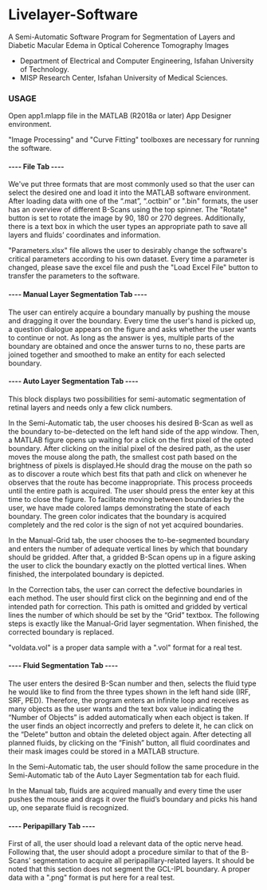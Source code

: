 # Livelayer-Software
A Semi-Automatic Software Program for Segmentation of Layers and Diabetic Macular Edema in Optical Coherence Tomography Images 

* Department of Electrical and Computer Engineering, Isfahan University of Technology.
* MISP Research Center, Isfahan University of Medical Sciences.


### USAGE

Open app1.mlapp file in the MATLAB (R2018a or later) App Designer environment.  

"Image Processing" and "Curve Fitting" toolboxes are necessary for running the software.

<!---##### For users not having MATLAB installed on their computers:--->

<!--- Open MyAppInstaller_web.exe file and install the app along with all other required files for running it.--->

#### ---- File Tab ----

We've put three formats that are most commonly used so that the user can select the desired one and load it into the MATLAB software environment. After loading data with one of the “.mat”, “.octbin” or ".bin" formats, the user has an overview of different B-Scans using the top spinner. The "Rotate" button is set to rotate the image by 90, 180 or 270 degrees. Additionally, there is a text box in which the user types an appropriate path to save all layers and fluids’ coordinates and information.

"Parameters.xlsx" file allows the user to desirably change the software's critical parameters according to his own dataset. Every time a parameter is changed, please save the excel file and push the "Load Excel File" button to transfer the parameters to the software.

#### ---- Manual Layer Segmentation Tab ----

The user can entirely acquire a boundary manually by pushing the mouse and dragging it over the boundary. Every time the user's hand is picked up, a question dialogue appears on the figure and asks whether the user wants to continue or not. As long as the answer is yes, multiple parts of the boundary are obtained and once the answer turns to no, these parts are joined together and smoothed to make an entity for each selected boundary.

#### ---- Auto Layer Segmentation Tab ----

This block displays two possibilities for semi-automatic segmentation of retinal layers and needs only a few click numbers.

In the Semi-Automatic tab, the user chooses his desired B-Scan as well as the boundary to-be-detected on the left hand side of the app window. Then, a MATLAB figure opens up waiting for a click on the first pixel of the opted boundary. After clicking on the initial pixel of the desired path, as the user moves the mouse along the path, the smallest cost path based on the brightness of pixels is displayed.He should drag the mouse on the path so as to discover a route which best fits that path and click on whenever he observes that the route has become inappropriate. This process proceeds until the entire path is acquired. The user should press the enter key at this time to close the figure. To facilitate moving between boundaries by the user, we have made colored lamps demonstrating the state of each boundary. The green color indicates that the boundary is acquired completely and the red color is the sign of not yet acquired boundaries.

In the Manual-Grid tab, the user chooses the to-be-segmented boundary and enters the number of adequate vertical lines by which that boundary should be gridded. After that, a gridded B-Scan opens up in a figure asking the user to click the boundary exactly on the plotted vertical lines. When finished, the interpolated boundary is depicted.

In the Correction tabs, the user can correct the defective boundaries in each method. The user should first click on the beginning and end of the intended path for correction. This path is omitted and gridded by vertical lines the number of which should be set by the “Grid” textbox. The following steps is exactly like the Manual-Grid layer segmentation. When finished, the corrected boundary is replaced.

"voldata.vol" is a proper data sample with a ".vol" format for a real test.

#### ---- Fluid Segmentation Tab ----

The user enters the desired B-Scan number and then, selects the fluid type he would like to find from the three types shown 
in the left hand side (IRF, SRF, PED). Therefore, the program enters an infinite loop and receives as many objects as the user wants and the text box value indicating the “Number of Objects” is added automatically when each object is taken. If the user finds an object incorrectly and prefers to delete it, he can click on the “Delete” button and obtain the deleted object again. After detecting all planned fluids, by clicking on the “Finish” button, all fluid coordinates and their mask images could be stored in a MATLAB structure.

In the Semi-Automatic tab, the user should follow the same procedure in the Semi-Automatic tab of the Auto Layer Segmentation tab for each fluid.

In the Manual tab, fluids are acquired manually and every time the user pushes the mouse and drags it over the fluid’s boundary and picks his hand up, one separate fluid is recognized.

#### ---- Peripapillary Tab ----

First of all, the user should load a relevant data of the optic nerve head. Following that, the user should adopt a procedure similar to that of the B-Scans' segmentation to acquire all peripapillary-related layers. It should be noted that this section does not segment the GCL-IPL boundary. A proper data with a ".png" format is put here for a real test. 
